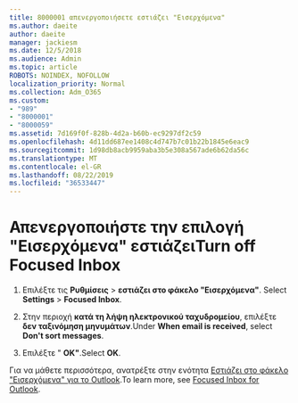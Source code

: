 ```yaml
---
title: 8000001 απενεργοποιήσετε εστιάζει "Εισερχόμενα"
ms.author: daeite
author: daeite
manager: jackiesm
ms.date: 12/5/2018
ms.audience: Admin
ms.topic: article
ROBOTS: NOINDEX, NOFOLLOW
localization_priority: Normal
ms.collection: Adm_O365
ms.custom:
- "989"
- "8000001"
- "8000059"
ms.assetid: 7d169f0f-828b-4d2a-b60b-ec9297df2c59
ms.openlocfilehash: 4d11dd687ee1408c4d747b7c01b22b1845e6eac9
ms.sourcegitcommit: 1d98db8acb9959aba3b5e308a567ade6b62da56c
ms.translationtype: MT
ms.contentlocale: el-GR
ms.lasthandoff: 08/22/2019
ms.locfileid: "36533447"
---
```

# <a name="turn-off-focused-inbox"></a><span data-ttu-id="7e744-102">Απενεργοποιήστε την επιλογή "Εισερχόμενα" εστιάζει</span><span class="sxs-lookup"><span data-stu-id="7e744-102">Turn off Focused Inbox</span></span>

1. <span data-ttu-id="7e744-103">Επιλέξτε τις **Ρυθμίσεις** \> **εστιάζει στο φάκελο "Εισερχόμενα"**.  </span><span class="sxs-lookup"><span data-stu-id="7e744-103">Select **Settings**  \> **Focused Inbox**.</span></span>

2. <span data-ttu-id="7e744-104">Στην περιοχή **κατά τη λήψη ηλεκτρονικού ταχυδρομείου**, επιλέξτε **δεν ταξινόμηση μηνυμάτων**.</span><span class="sxs-lookup"><span data-stu-id="7e744-104">Under **When email is received**, select **Don't sort messages**.</span></span>

3. <span data-ttu-id="7e744-105">Επιλέξτε " **ΟΚ"**.</span><span class="sxs-lookup"><span data-stu-id="7e744-105">Select **OK**.</span></span>

<span data-ttu-id="7e744-106">Για να μάθετε περισσότερα, ανατρέξτε στην ενότητα [Εστιάζει στο φάκελο "Εισερχόμενα" για το Outlook](https://support.office.com/article/f445ad7f-02f4-4294-a82e-71d8964e3978?wt.mc_id=Office_Outlook_com_Alchemy).</span><span class="sxs-lookup"><span data-stu-id="7e744-106">To learn more, see [Focused Inbox for Outlook](https://support.office.com/article/f445ad7f-02f4-4294-a82e-71d8964e3978?wt.mc_id=Office_Outlook_com_Alchemy).</span></span>
